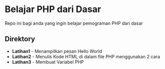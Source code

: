 # Belajar PHP dari Dasar

Repo ini bagi anda yang ingin belajar pemograman PHP dari dasar

## Direktory

* **Latihan1** - Menampilkan pesan Hello World
* **Latihan2** - Menulis Kode HTML di dalam file PHP menggunakan 2 cara
* **Latihan3** - Membuat Variabel PHP
